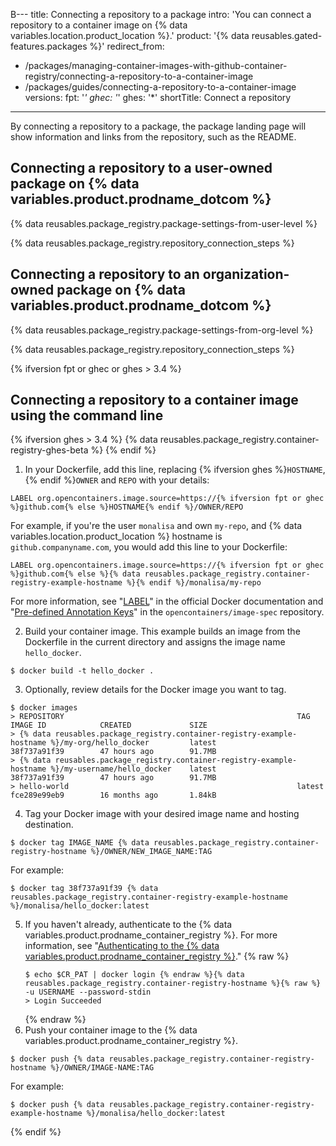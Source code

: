 B---
title: Connecting a repository to a package
intro: 'You can connect a repository to a container image on {% data variables.location.product_location %}.'
product: '{% data reusables.gated-features.packages %}'
redirect_from:
  - /packages/managing-container-images-with-github-container-registry/connecting-a-repository-to-a-container-image
  - /packages/guides/connecting-a-repository-to-a-container-image
versions:
  fpt: '*'
  ghec: '*'
  ghes: '*'
shortTitle: Connect a repository
---

By connecting a repository to a package, the package landing page will show information and links from the repository, such as the README.

## Connecting a repository to a user-owned package on {% data variables.product.prodname_dotcom %}

{% data reusables.package_registry.package-settings-from-user-level %}

{% data reusables.package_registry.repository_connection_steps %}

## Connecting a repository to an organization-owned package on {% data variables.product.prodname_dotcom %}

{% data reusables.package_registry.package-settings-from-org-level %}

{% data reusables.package_registry.repository_connection_steps %}

{% ifversion fpt or ghec or ghes > 3.4 %}
## Connecting a repository to a container image using the command line

{% ifversion ghes > 3.4 %}
{% data reusables.package_registry.container-registry-ghes-beta %}
{% endif %}

1. In your Dockerfile, add this line, replacing {% ifversion ghes %}`HOSTNAME`, {% endif %}`OWNER` and `REPO` with your details:

 ```shell
 LABEL org.opencontainers.image.source=https://{% ifversion fpt or ghec %}github.com{% else %}HOSTNAME{% endif %}/OWNER/REPO
 ```
 For example, if you're the user `monalisa` and own `my-repo`, and {% data variables.location.product_location %} hostname is `github.companyname.com`, you would add this line to your Dockerfile:
 ```shell
 LABEL org.opencontainers.image.source=https://{% ifversion fpt or ghec %}github.com{% else %}{% data reusables.package_registry.container-registry-example-hostname %}{% endif %}/monalisa/my-repo
 ```
 For more information, see "[LABEL](https://docs.docker.com/engine/reference/builder/#label)" in the official Docker documentation and "[Pre-defined Annotation Keys](https://github.com/opencontainers/image-spec/blob/master/annotations.md#pre-defined-annotation-keys)" in the `opencontainers/image-spec` repository.

2. Build your container image. This example builds an image from the Dockerfile in the current directory and assigns the image name `hello_docker`.

  ```shell
  $ docker build -t hello_docker .
  ```
3. Optionally, review details for the Docker image you want to tag.
  ```shell
  $ docker images
  > REPOSITORY                                                    TAG                 IMAGE ID            CREATED             SIZE
  > {% data reusables.package_registry.container-registry-example-hostname %}/my-org/hello_docker         latest              38f737a91f39        47 hours ago        91.7MB
  > {% data reusables.package_registry.container-registry-example-hostname %}/my-username/hello_docker    latest              38f737a91f39        47 hours ago        91.7MB
  > hello-world                                                   latest              fce289e99eb9        16 months ago       1.84kB
  ```

4. Tag your Docker image with your desired image name and hosting destination.
  ```shell
  $ docker tag IMAGE_NAME {% data reusables.package_registry.container-registry-hostname %}/OWNER/NEW_IMAGE_NAME:TAG
  ```
  For example:
  ```shell
  $ docker tag 38f737a91f39 {% data reusables.package_registry.container-registry-example-hostname %}/monalisa/hello_docker:latest
  ```

5. If you haven't already, authenticate to the {% data variables.product.prodname_container_registry %}. For more information, see "[Authenticating to the {% data variables.product.prodname_container_registry %}](/packages/managing-container-images-with-github-container-registry/pushing-and-pulling-docker-images#authenticating-to-the-container-registry)."
    {% raw %}
    ```shell
    $ echo $CR_PAT | docker login {% endraw %}{% data reusables.package_registry.container-registry-hostname %}{% raw %} -u USERNAME --password-stdin
    > Login Succeeded
    ```
    {% endraw %}
6. Push your container image to the {% data variables.product.prodname_container_registry %}.
  ```shell
  $ docker push {% data reusables.package_registry.container-registry-hostname %}/OWNER/IMAGE-NAME:TAG
  ```
  For example:
  ```shell
  $ docker push {% data reusables.package_registry.container-registry-example-hostname %}/monalisa/hello_docker:latest
  ```
{% endif %}
